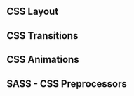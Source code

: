 ## CSS Layout

## CSS Transitions

## CSS Animations

## SASS - CSS Preprocessors


















